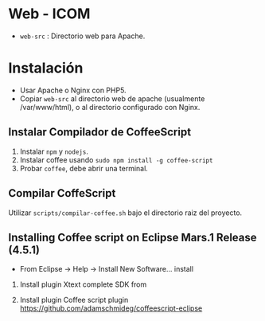 # Web - ICOM

* `web-src` : Directorio web para Apache.

# Instalación

* Usar Apache o Nginx con PHP5.
* Copiar `web-src` al directorio web de apache (usualmente /var/www/html), o al directorio configurado con Nginx.

## Instalar Compilador de CoffeeScript

1. Instalar `npm` y `nodejs`.
2. Instalar coffee usando `sudo npm install -g coffee-script`
3. Probar `coffee`, debe abrir una terminal.

## Compilar CoffeScript

Utilizar `scripts/compilar-coffee.sh` bajo el directorio raiz del proyecto.


## Installing Coffee script on Eclipse Mars.1 Release (4.5.1)

* From Eclipse -> Help -> Install New Software... install

1. Install plugin Xtext complete SDK from 

2. Install plugin Coffee script plugin https://github.com/adamschmideg/coffeescript-eclipse
